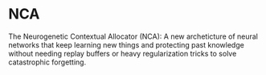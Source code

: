 # NCA

The Neurogenetic Contextual Allocator (NCA): A new archeticture of neural networks that keep learning new things and protecting past knowledge without needing replay buffers or heavy regularization tricks to solve catastrophic forgetting.
